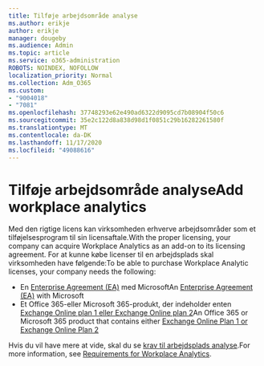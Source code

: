 ```yaml
---
title: Tilføje arbejdsområde analyse
ms.author: erikje
author: erikje
manager: dougeby
ms.audience: Admin
ms.topic: article
ms.service: o365-administration
ROBOTS: NOINDEX, NOFOLLOW
localization_priority: Normal
ms.collection: Adm_O365
ms.custom:
- "9004018"
- "7081"
ms.openlocfilehash: 37748293e62e490ad6322d9095cd7b08904f50c6
ms.sourcegitcommit: 35e2c122d8a838d98d1f0851c29b16282261580f
ms.translationtype: MT
ms.contentlocale: da-DK
ms.lasthandoff: 11/17/2020
ms.locfileid: "49088616"
---
```

# <a name="add-workplace-analytics"></a><span data-ttu-id="e5828-102">Tilføje arbejdsområde analyse</span><span class="sxs-lookup"><span data-stu-id="e5828-102">Add workplace analytics</span></span>

<span data-ttu-id="e5828-103">Med den rigtige licens kan virksomheden erhverve arbejdsområder som et tilføjelsesprogram til sin licensaftale.</span><span class="sxs-lookup"><span data-stu-id="e5828-103">With the proper licensing, your company can acquire Workplace Analytics as an add-on to its licensing agreement.</span></span> <span data-ttu-id="e5828-104">For at kunne købe licenser til en arbejdsplads skal virksomheden have følgende:</span><span class="sxs-lookup"><span data-stu-id="e5828-104">To be able to purchase Workplace Analytic licenses, your company needs the following:</span></span> 

- <span data-ttu-id="e5828-105">En [Enterprise Agreement (EA)](https://docs.microsoft.com/workplace-analytics/setup/environment-requirements#enterprise-agreements) med Microsoft</span><span class="sxs-lookup"><span data-stu-id="e5828-105">An [Enterprise Agreement (EA)](https://docs.microsoft.com/workplace-analytics/setup/environment-requirements#enterprise-agreements) with Microsoft</span></span>
- <span data-ttu-id="e5828-106">Et Office 365-eller Microsoft 365-produkt, der indeholder enten [Exchange Online plan 1 eller Exchange Online plan 2](https://docs.microsoft.com/workplace-analytics/setup/environment-requirements#exchange-online-plans)</span><span class="sxs-lookup"><span data-stu-id="e5828-106">An Office 365 or Microsoft 365 product that contains either [Exchange Online Plan 1 or Exchange Online Plan 2](https://docs.microsoft.com/workplace-analytics/setup/environment-requirements#exchange-online-plans)</span></span>

<span data-ttu-id="e5828-107">Hvis du vil have mere at vide, skal du se [krav til arbejdsplads analyse](https://docs.microsoft.com/workplace-analytics/setup/environment-requirements).</span><span class="sxs-lookup"><span data-stu-id="e5828-107">For more information, see [Requirements for Workplace Analytics](https://docs.microsoft.com/workplace-analytics/setup/environment-requirements).</span></span> 
